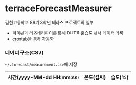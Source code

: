 # terraceForecastMeasurer
김천고등학교 88기 3학년 테라스 프로젝트의 일부

* 파이썬과 라즈베리파이를 통해 DHT11 온습도 센서 데이터 기록
* crontab을 통해 자동화

### 데이터 구조(CSV)
`~/.forecast/measurement.csv`에 저장

| 시간(yyyy-MM-dd HH:mm:ss) | 온도(섭씨) | 습도(%) |
|-------------------------|--------|-------|
